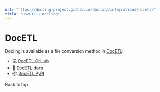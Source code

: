 ```yaml
---
url: "https://docling-project.github.io/docling/integrations/docetl/"
title: "DocETL - Docling"
---
```


# DocETL

Docling is available as a file conversion method in [DocETL](https://github.com/ucbepic/docetl):

- 💻 [DocETL GitHub](https://github.com/ucbepic/docetl)
- 📖 [DocETL docs](https://ucbepic.github.io/docetl/)
- 📦 [DocETL PyPI](https://pypi.org/project/docetl/)

Back to top